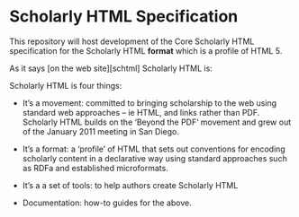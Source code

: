 # Scholarly HTML Specification

This repository will host development of the Core Scholarly HTML specification for the Scholarly HTML **format** which is a profile of HTML 5.

As it says [on the web site][schtml] Scholarly HTML is:

Scholarly HTML is four things:

* It’s a movement: committed to bringing scholarship to the web using standard web approaches – ie HTML, and links rather than PDF. Scholarly HTML builds on the ‘Beyond the PDF‘ movement and grew out of the January 2011 meeting in San Diego.


* It’s a format: a ‘profile’ of HTML that sets out conventions for encoding scholarly content in a declarative way using standard approaches such as RDFa and established microformats.

*  It’s a a set of tools: to help authors create Scholarly HTML

* Documentation: how-to guides for the above.


[schmtml]: http://scholarlyhtml.org
